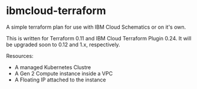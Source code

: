 # ibmcloud-terraform

A simple terraform plan for use with IBM Cloud Schematics or on it's own. 

This is written for Terraform 0.11 and IBM Cloud Terraform Plugin 0.24. It will be upgraded soon to 0.12 and 1.x, respectively.

Resources:

* A managed Kubernetes Clustre
* A Gen 2 Compute instance inside a VPC
* A Floating IP attached to the instance
